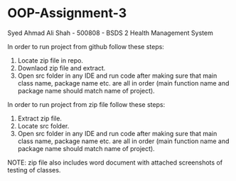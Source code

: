 # OOP-Assignment-3
Syed Ahmad Ali Shah - 500808 - BSDS 2
Health Management System

In order to run project from github follow these steps:
1. Locate zip file in repo.
2. Downlaod zip file and extract.
3. Open src folder in any IDE and run code after making sure that main class name, package name etc. are all in order (main function name and package name should match name of project).


In order to run project from zip file follow these steps:
1. Extract zip file.
2. Locate src folder.
3. Open src folder in any IDE and run code after making sure that main class name, package name etc. are all in order (main function name and package name should match name of project).

NOTE: zip file also includes word document with attached screenshots of testing of classes.
